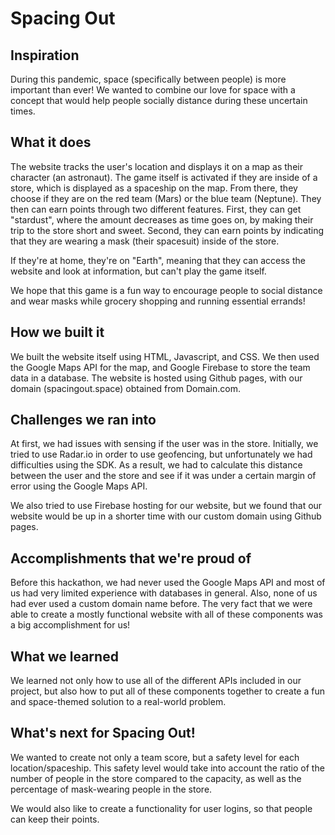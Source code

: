 # Spacing Out

## Inspiration

During this pandemic, space (specifically between people) is more important than ever! We wanted to combine our love for space with a concept that would help people socially distance during these uncertain times.

## What it does

The website tracks the user's location and displays it on a map as their character (an astronaut). The game itself is activated if they are inside of a store, which is displayed as a spaceship on the map. From there, they choose if they are on the red team (Mars) or the blue team (Neptune). They then can earn points through two different features. First, they can get "stardust", where the amount decreases as time goes on, by making their trip to the store short and sweet. Second, they can earn points by indicating that they are wearing a mask (their spacesuit) inside of the store. 

If they're at home, they're on "Earth", meaning that they can access the website and look at information, but can't play the game itself.

We hope that this game is a fun way to encourage people to social distance and wear masks while grocery shopping and running essential errands!

## How we built it

We built the website itself using HTML, Javascript, and CSS. We then used the Google Maps API for the map, and Google Firebase to store the team data in a database. The website is hosted using Github pages, with our domain (spacingout.space) obtained from Domain.com.

## Challenges we ran into

At first, we had issues with sensing if the user was in the store. Initially, we tried to use Radar.io in order to use geofencing, but unfortunately we had difficulties using the SDK. As a result, we had to calculate this distance between the user and the store and see if it was under a certain margin of error using the Google Maps API.

We also tried to use Firebase hosting for our website, but we found that our website would be up in a shorter time with our custom domain using Github pages.

## Accomplishments that we're proud of

Before this hackathon, we had never used the Google Maps API and most of us had very limited experience with databases in general. Also, none of us had ever used a custom domain name before. The very fact that we were able to create a mostly functional website with all of these components was a big accomplishment for us!  

## What we learned

We learned not only how to use all of the different APIs included in our project, but also how to put all of these components together to create a fun and space-themed solution to a real-world problem.

## What's next for Spacing Out!

We wanted to create not only a team score, but a safety level for each location/spaceship. This safety level would take into account the ratio of the number of people in the store compared to the capacity, as well as the percentage of mask-wearing people in the store.

We would also like to create a functionality for user logins, so that people can keep their points.
